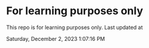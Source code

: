 # For learning purposes only
This repo is for learning purposes only.
Last updated at

Saturday, December 2, 2023 1:07:16 PM


